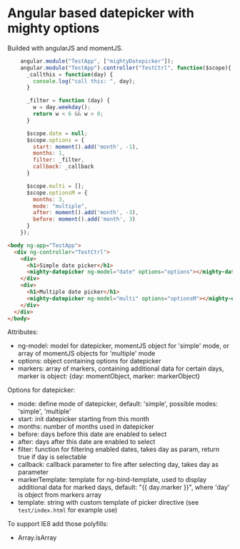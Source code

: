 # Angular based datepicker with mighty options

Builded with angularJS and momentJS.

```javascript
    angular.module("TestApp", ["mightyDatepicker"]);
    angular.module("TestApp").controller("TestCtrl", function($scope){
      _callthis = function(day) {
        console.log("call this: ", day);
      }

      _filter = function (day) {
        w = day.weekday();
        return w < 6 && w > 0;
      }

      $scope.date = null;
      $scope.options = {
        start: moment().add('month', -1),
        months: 1,
        filter: _filter,
        callback: _callback
      }

      $scope.multi = [];
      $scope.optionsM = {
        months: 3,
        mode: "multiple",
        after: moment().add('month', -3),
        before: moment().add('month', 3)
      }
    });
```

```html
<body ng-app="TestApp">
  <div ng-controller="TestCtrl">
    <div>
      <h1>Simple date picker</h1>
      <mighty-datepicker ng-model="date" options="options"></mighty-datepicker>
    </div>
    <div>
      <h1>Multiple date picker</h1>
      <mighty-datepicker ng-model="multi" options="optionsM"></mighty-datepicker>
    </div>
  </div>
</body>

```
Attributes:
- ng-model: model for datepicker, momentJS object for 'simple' mode, or array of momentJS objects for 'multiple' mode
- options: object containing options for datepicker
- markers: array of markers, containing additional data for certain days, marker is object: {day: momentObject, marker: markerObject}

Options for datepicker:
- mode: define mode of datepicker, default: 'simple', possible modes: 'simple', 'multiple'
- start: init datepicker starting from this month
- months: number of months used in datepicker
- before: days before this date are enabled to select
- after: days after this date are enabled to select
- filter: function for filtering enabled dates, takes day as param, return true if day is selectable
- callback: callback parameter to fire after selecting day, takes day as parameter
- markerTemplate: template for ng-bind-template, used to display additional data for marked days, default: "{{ day.marker }}", where 'day' is object from markers array
- template: string with custom template of picker directive (see `test/index.html` for example use)

To support IE8 add those polyfills:
- Array.isArray
